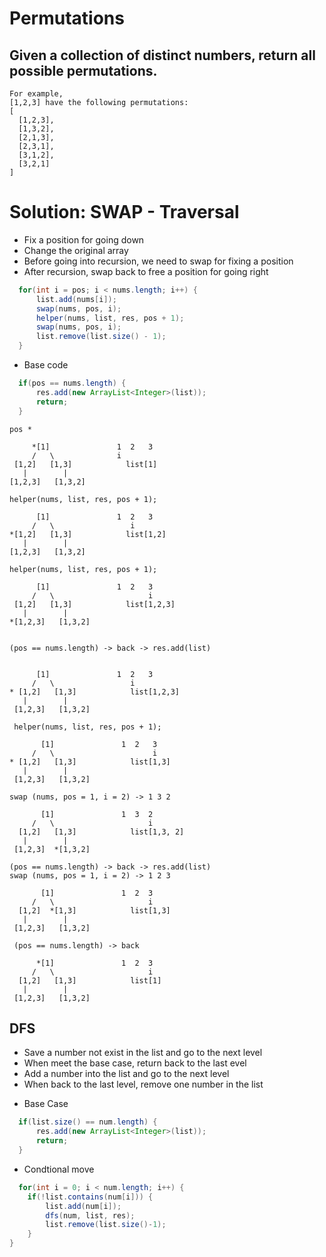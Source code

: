 # Permutations

## Given a collection of distinct numbers, return all possible permutations.

```
For example,
[1,2,3] have the following permutations:
[
  [1,2,3],
  [1,3,2],
  [2,1,3],
  [2,3,1],
  [3,1,2],
  [3,2,1]
]
```
# Solution: SWAP - Traversal
- Fix a position for going down
- Change the original array 
- Before going into recursion, we need to swap for fixing a position 
- After recursion, swap back to free a position for going right


```java
  for(int i = pos; i < nums.length; i++) {
      list.add(nums[i]);
      swap(nums, pos, i);
      helper(nums, list, res, pos + 1);
      swap(nums, pos, i);
      list.remove(list.size() - 1);
  }
```
- Base code
```java
  if(pos == nums.length) {
      res.add(new ArrayList<Integer>(list));
      return;
  }
```

```
pos *

     *[1]               1  2   3
     /   \              i
 [1,2]   [1,3]            list[1]
   |        |
[1,2,3]   [1,3,2]    

helper(nums, list, res, pos + 1);

      [1]               1  2   3
     /   \                 i
*[1,2]   [1,3]            list[1,2]
   |        |
[1,2,3]   [1,3,2]    

helper(nums, list, res, pos + 1);

      [1]               1  2   3
     /   \                     i
 [1,2]   [1,3]            list[1,2,3]
   |        |
*[1,2,3]   [1,3,2] 


(pos == nums.length) -> back -> res.add(list)


      [1]               1  2   3
     /   \                 i
* [1,2]   [1,3]            list[1,2,3]
   |        |
 [1,2,3]   [1,3,2] 

 helper(nums, list, res, pos + 1);

       [1]               1  2   3
     /   \                      i
* [1,2]   [1,3]            list[1,3]
   |        |
 [1,2,3]   [1,3,2] 

swap (nums, pos = 1, i = 2) -> 1 3 2

       [1]               1  3  2
     /   \                     i
  [1,2]   [1,3]            list[1,3, 2]
   |        |
 [1,2,3]  *[1,3,2] 

(pos == nums.length) -> back -> res.add(list)
swap (nums, pos = 1, i = 2) -> 1 2 3

       [1]               1  2  3
     /   \                     i
  [1,2]  *[1,3]            list[1,3]
   |        |
 [1,2,3]   [1,3,2] 

 (pos == nums.length) -> back

      *[1]               1  2  3
     /   \                     i
  [1,2]   [1,3]            list[1]
   |        |
 [1,2,3]   [1,3,2] 

 ```

 ## DFS
- Save a number not exist in the list and go to the next level 
- When meet the base case, return back to the last evel
- Add a number into the list and go to the next level
- When back to the last level, remove one number in the list

* Base Case
```java
  if(list.size() == num.length) {
      res.add(new ArrayList<Integer>(list));
      return;
  }
```

* Condtional move
```java
  for(int i = 0; i < num.length; i++) {
    if(!list.contains(num[i])) {
        list.add(num[i]);
        dfs(num, list, res);
        list.remove(list.size()-1);
    }
}
```